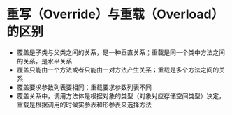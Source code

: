 # 重写（Override）与重载（Overload）的区别

* 覆盖是子类与父类之间的关系，是一种垂直关系；重载是同一个类中方法之间的关系，是水平关系
* 覆盖只能由一个方法或者只能由一对方法产生关系；重载是多个方法之间的关系
* 覆盖要求参数列表要相同；重载要求参数列表不同
* 覆盖关系中，调用方法体是根据对象的类型（对象对应存储空间类型）决定，重载是根据调用的时候实参表和形参表来选择方法